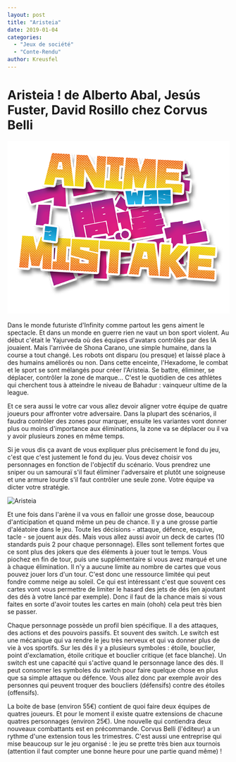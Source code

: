 ```yaml
---
layout: post
title: "Aristeia"
date: 2019-01-04
categories: 
  - "Jeux de société"
  - "Conte-Rendu"
author: Kreusfel
---
```


# Aristeia ! de Alberto Abal, Jesús Fuster, David Rosillo chez Corvus Belli

![Aristeia](https://github.com/JurandeConteBrume/JurandeConteBrume.github.io/blob/main/images/Images/AnimeMistake_1.png)

Dans le monde futuriste d'Infinity comme partout les gens aiment le spectacle. Et dans un monde en guerre rien ne vaut un bon sport violent. Au début c'était le Yajurveda où des équipes d'avatars contrôlés par des IA jouaient. Mais l'arrivée de Shona Carano, une simple humaine, dans la course a tout changé. Les robots ont disparu (ou presque) et laissé place à des humains améliorés ou non. Dans cette enceinte, l'Hexadome, le combat et le sport se sont mélangés pour créer l'Aristeia. Se battre, éliminer, se déplacer, contrôler la zone de marque... C'est le quotidien de ces athlètes qui cherchent tous à atteindre le niveau de Bahadur : vainqueur ultime de la league. 

Et ce sera aussi le votre car vous allez devoir aligner votre équipe de quatre joueurs pour affronter votre adversaire. Dans la plupart des scénarios, il faudra contrôler des zones pour marquer, ensuite les variantes vont donner plus ou moins d'importance aux éliminations, la zone va se déplacer ou il va y avoir plusieurs zones en même temps. 

Si je vous dis ça avant de vous expliquer plus précisement le fond du jeu, c'est que c'est justement le fond du jeu. Vous devez choisir vos personnages en fonction de l'objectif du scénario. Vous prendrez une sniper ou un samouraï s'il faut éliminer l'adversaire et plutôt une soigneuse et une armure lourde s'il faut contrôler une seule zone. Votre équipe va dicter votre stratégie. 

![Aristeia](/_images/images/Aristeia_Maximus.jpg)

Et une fois dans l'arène il va vous en falloir une grosse dose, beaucoup d'anticipation et quand même un peu de chance. Il y a une grosse partie d'aléatoire dans le jeu. Toute les décisions - attaque, défence, esquive, tacle - se jouent aux dés. Mais vous allez aussi avoir un deck de cartes (10 standards puis 2 pour chaque personnage). Elles sont tellement fortes que ce sont plus des jokers que des éléments à jouer tout le temps. Vous piochez en fin de tour, puis une supplémentaire si vous avez marqué et une à chaque élimination. Il n'y a aucune limite au nombre de cartes que vous pouvez jouer lors d'un tour. C'est donc une ressource limitée qui peut fondre comme neige au soleil. Ce qui est intéressant c'est que souvent ces cartes vont vous permettre de limiter le hasard des jets de dés (en ajoutant des dés à votre lancé par exemple). Donc il faut de la chance mais si vous faites en sorte d'avoir toutes les cartes en main (ohoh) cela peut très bien se passer. 

Chaque personnage possède un profil bien spécifique. Il a des attaques, des actions et des pouvoirs passifs. Et souvent des switch. Le switch est une mécanique qui va rendre le jeu très nerveux et qui va donner plus de vie à vos sportifs. Sur les dés il y a plusieurs symboles : étoile, bouclier, point d'exclamation, étoile critique et bouclier critique (et face blanche). Un switch est une capacité qui s'active quand le personnage lance des dés. Il peut consomer les symboles du switch pour faire quelque chose en plus que sa simple attaque ou défence. Vous allez donc par exemple avoir des personnes qui peuvent troquer des boucliers (défensifs) contre des étoiles (offensifs). 

La boite de base (environ 55€) contient de quoi faire deux équipes de quatres joueurs. Et pour le moment il existe quatre extensions de chacune quatres personnages (environ 25€). Une nouvelle qui contiendra deux nouveaux combattants est en précommande. Corvus Belli (l'éditeur) a un rythme d'une extension tous les trimestres. C'est aussi une entreprise qui mise beaucoup sur le jeu organisé : le jeu se prette très bien aux tournois (attention il faut compter une bonne heure pour une partie quand même) !
